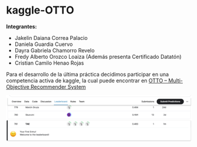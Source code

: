 # kaggle-OTTO

**Integrantes:**
- Jakelin Daiana Correa Palacio
- Daniela Guardia Cuervo
- Dayra Gabriela Chamorro Revelo
- Fredy Alberto Orozco Loaiza (Además presenta Certificado Datatón)
- Cristian Camilo Henao Rojas

Para el desarrollo de la última práctica decidimos participar en una competencia activa de kaggle, la cual puede encontrar en  [OTTO – Multi-Objective Recommender System](https://www.kaggle.com/competitions/otto-recommender-system/overview) 

![Leaderboard](https://github.com/Tholes/kaggle-OTTO/blob/main/leaderboard.png)
